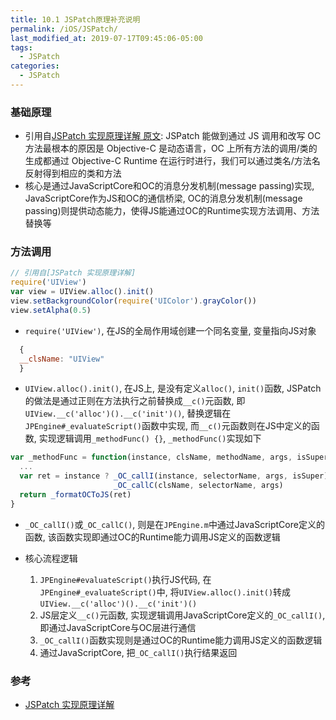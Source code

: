 ```yaml
---
title: 10.1 JSPatch原理补充说明
permalink: /iOS/JSPatch/
last_modified_at: 2019-07-17T09:45:06-05:00
tags:
  - JSPatch
categories:
  - JSPatch
---
```


### 基础原理
- 引用自[JSPatch 实现原理详解 原文](https://github.com/bang590/JSPatch/wiki/JSPatch-%E5%AE%9E%E7%8E%B0%E5%8E%9F%E7%90%86%E8%AF%A6%E8%A7%A3): JSPatch 能做到通过 JS 调用和改写 OC 方法最根本的原因是 Objective-C 是动态语言，OC 上所有方法的调用/类的生成都通过 Objective-C Runtime 在运行时进行，我们可以通过类名/方法名反射得到相应的类和方法
- 核心是通过JavaScriptCore和OC的消息分发机制(message passing)实现, JavaScriptCore作为JS和OC的通信桥梁, OC的消息分发机制(message passing)则提供动态能力，使得JS能通过OC的Runtime实现方法调用、方法替换等

### 方法调用

```js
// 引用自[JSPatch 实现原理详解]
require('UIView')
var view = UIView.alloc().init()
view.setBackgroundColor(require('UIColor').grayColor())
view.setAlpha(0.5)
```

- `require('UIView')`, 在JS的全局作用域创建一个同名变量, 变量指向JS对象

```js
  {
  __clsName: "UIView"
  }
```

- `UIView.alloc().init()`, 在JS上, 是没有定义`alloc()`, `init()`函数, JSPatch的做法是通过正则在方法执行之前替换成`__c()`元函数, 即`UIView.__c('alloc')().__c('init')()`, 替换逻辑在`JPEngine#_evaluateScript()`函数中实现, 而`__c()`元函数则在JS中定义的函数, 实现逻辑调用`_methodFunc() {}`, `_methodFunc()`实现如下

```js
var _methodFunc = function(instance, clsName, methodName, args, isSuper, isPerformSelector) {
  ...
  var ret = instance ? _OC_callI(instance, selectorName, args, isSuper):
                       _OC_callC(clsName, selectorName, args)
  return _formatOCToJS(ret)
}
```
- `_OC_callI()`或`_OC_callC()`, 则是在`JPEngine.m`中通过JavaScriptCore定义的函数, 该函数实现即通过OC的Runtime能力调用JS定义的函数逻辑

- 核心流程逻辑
  1. `JPEngine#evaluateScript()`执行JS代码, 在`JPEngine#_evaluateScript()`中, 将`UIView.alloc().init()`转成`UIView.__c('alloc')().__c('init')()`
  2. JS层定义`__c()`元函数, 实现逻辑调用JavaScriptCore定义的`_OC_callI()`, 即通过JavaScriptCore与OC层进行通信
  3. `_OC_callI()`函数实现则是通过OC的Runtime能力调用JS定义的函数逻辑
  4. 通过JavaScriptCore, 把`_OC_callI()`执行结果返回



### 参考
- [JSPatch 实现原理详解](https://github.com/bang590/JSPatch/wiki/JSPatch-%E5%AE%9E%E7%8E%B0%E5%8E%9F%E7%90%86%E8%AF%A6%E8%A7%A3)
